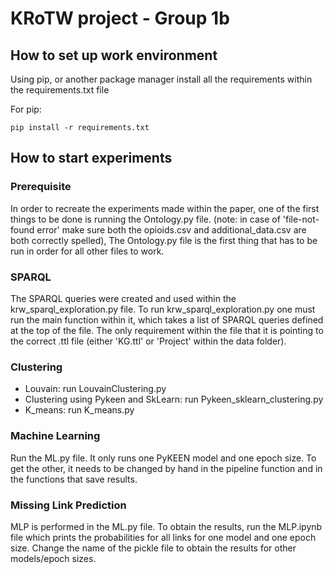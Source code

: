 # KRoTW project - Group 1b

## How to set up work environment

Using pip, or another package manager install all the requirements within the requirements.txt file

For pip:
```
pip install -r requirements.txt
```


## How to start experiments

### Prerequisite 
In order to recreate the experiments made within the paper, one of the first things to be done is running the Ontology.py file. (note: in case of 'file-not-found error' make sure both the opioids.csv and additional_data.csv are both correctly spelled), The Ontology.py file is the first thing that has to be run in order for all other files to work.

### SPARQL
The SPARQL queries were created and used within the krw_sparql_exploration.py file. To run krw_sparql_exploration.py one must run the main function within it, which takes a list of SPARQL queries defined at the top of the file. The only requirement within the file that it is pointing to the correct .ttl file (either 'KG.ttl' or 'Project' within the data folder). 

### Clustering
- Louvain: run LouvainClustering.py
- Clustering using Pykeen and SkLearn: run Pykeen_sklearn_clustering.py 
- K_means: run K_means.py

### Machine Learning
Run the ML.py file. It only runs one PyKEEN model and one epoch size. To get the other, it needs to be changed by hand in the pipeline function and in the functions that save results.

### Missing Link Prediction
MLP is performed in the ML.py file. To obtain the results, run the MLP.ipynb file which prints the probabilities for all links for one model and one epoch size. Change the name of the pickle file to obtain the results for other models/epoch sizes.
